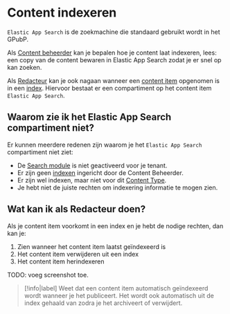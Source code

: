 # Content indexeren

`Elastic App Search` is de zoekmachine die standaard gebruikt wordt in het GPubP.

Als [Content beheerder](/redactie/content/toegang-content-beheerder) kan je bepalen hoe je content laat indexeren, lees: een copy van de content bewaren in Elastic App Search zodat je er snel op kan zoeken.

Als [Redacteur](/redactie/content/toegang-redacteur) kan je ook nagaan wanneer een [content item](/common/content/concept-ci) opgenomen is in een [index](/redactie/content/inrichten-search-indexvsengine). 
Hiervoor bestaat er een compartiment op het content item `Elastic App Search`.

## Waarom zie ik het Elastic App Search compartiment niet?

Er kunnen meerdere redenen zijn waarom je het `Elastic App Search` compartiment niet ziet:

* De [Search module](/modules/content/modules/module-search) is niet geactiveerd voor je tenant.
* Er zijn geen [indexen](/redactie/content/inrichten-search-beheren) ingericht door de Content Beheerder.
* Er zijn wel indexen, maar niet voor dit [Content Type](/common/content/concept-ct).
* Je hebt niet de juiste rechten om indexering informatie te mogen zien.

## Wat kan ik als Redacteur doen?

Als je content item voorkomt in een index en je hebt de nodige rechten, dan kan je:

1. Zien wanneer het content item laatst geïndexeerd is
2. Het content item verwijderen uit een index
3. Het content item herindexeren

TODO: voeg screenshot toe.

> [!info|label]
> Weet dat een content item automatisch geïndexeerd wordt wanneer je het publiceert. Het wordt ook automatisch uit de index gehaald van zodra je het archiveert of verwijdert.
